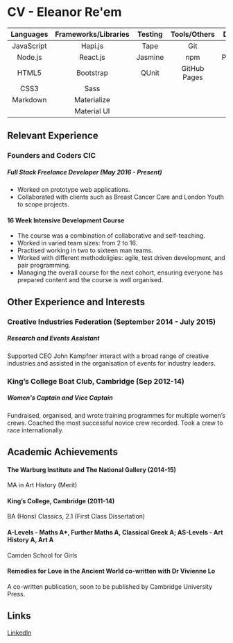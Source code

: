 # CV - Eleanor Re'em

| Languages | Frameworks/Libraries | Testing   | Tools/Others | Databases |
|:---------:|:--------------------:|:---------:|:------------:|:---------:|
| JavaScript| Hapi.js              | Tape      | Git          | Redis     |
| Node.js   | React.js             | Jasmine   | npm          | PostgreSQL|
| HTML5     | Bootstrap            | QUnit     | GitHub Pages | |
| CSS3      | Sass                 |           |      | |
| Markdown  | Materialize          |           |      | |
|           | Material UI          |           |              | |

## Relevant Experience
### Founders and Coders CIC
##### Full Stack Freelance Developer (May 2016 - Present)

* Worked on prototype web applications. 
* Collaborated with clients such as Breast Cancer Care and London Youth to scope projects.  


#### 16 Week Intensive Development Course

* The course was a combination of collaborative and self-teaching. 
* Worked in varied team sizes: from 2 to 16. 
* Practised working in two to sixteen man teams. 
* Worked with different methodoligies: agile, test driven development, and pair programming. 
* Managing the overall course for the next cohort, ensuring everyone has prepared content and the course is well organised. 

## Other Experience and Interests
### Creative Industries Federation (September 2014 - July 2015)
##### Research and Events Assistant
Supported CEO John Kampfner interact with a broad range of creative industries and assisted in the organisation of events for industry leaders. 

### King’s College Boat Club, Cambridge (Sep 2012-14)
##### Women's Captain and Vice Captain
Fundraised, organised, and wrote training programmes for multiple women’s crews. Coached the most successful novice crew recorded. Took a crew to race internationally.

## Academic Achievements
#### The Warburg Institute and The National Gallery (2014-15)
MA in Art History (Merit)

#### King’s College, Cambridge (2011-14)
BA (Hons) Classics, 2.1 (First Class Dissertation) 

#### A-Levels - Maths A*, Further Maths A, Classical Greek A;  AS-Levels - Art History A, Art A
Camden School for Girls

#### Remedies for Love in the Ancient World co-written with Dr Vivienne Lo
A co-written publication, soon to be published by Cambridge University Press.

## Links
[LinkedIn](https://uk.linkedin.com/in/eleanor-re-em-b64695a3)

